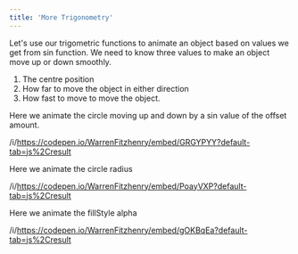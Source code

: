 ```yaml
---
title: 'More Trigonometry'
---
```


Let's use our trigometric functions to animate an object based on values we get from sin function.
We need to know three values to make an object move up or down smoothly.

1. The centre position
2. How far to move the object in either direction
3. How fast to move to move the object.

Here we animate the circle moving up and down by a sin value of the offset amount.

/i/https://codepen.io/WarrenFitzhenry/embed/GRGYPYY?default-tab=js%2Cresult

Here we animate the circle radius

/i/https://codepen.io/WarrenFitzhenry/embed/PoayVXP?default-tab=js%2Cresult

Here we animate the fillStyle alpha

/i/https://codepen.io/WarrenFitzhenry/embed/gOKBqEa?default-tab=js%2Cresult
